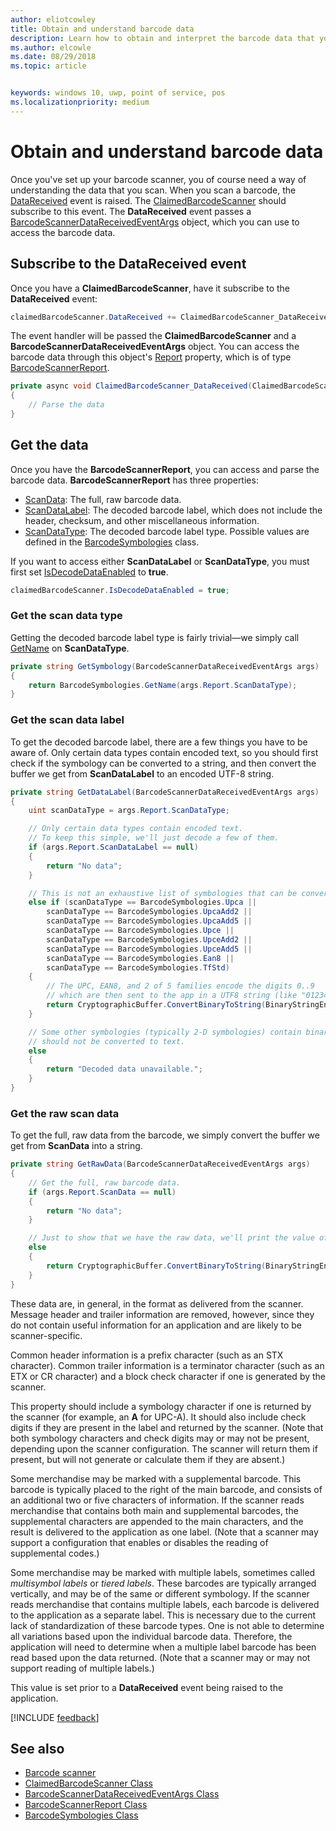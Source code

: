 ```yaml
---
author: eliotcowley
title: Obtain and understand barcode data
description: Learn how to obtain and interpret the barcode data that you scan.
ms.author: elcowle
ms.date: 08/29/2018
ms.topic: article


keywords: windows 10, uwp, point of service, pos
ms.localizationpriority: medium
---
```


# Obtain and understand barcode data

Once you've set up your barcode scanner, you of course need a way of understanding the data that you scan. When you scan a barcode, the [DataReceived](https://docs.microsoft.com/uwp/api/windows.devices.pointofservice.claimedbarcodescanner.datareceived) event is raised. The [ClaimedBarcodeScanner](https://docs.microsoft.com/uwp/api/windows.devices.pointofservice.claimedbarcodescanner) should subscribe to this event. The **DataReceived** event passes a [BarcodeScannerDataReceivedEventArgs](https://docs.microsoft.com/uwp/api/windows.devices.pointofservice.barcodescannerdatareceivedeventargs) object, which you can use to access the barcode data.

## Subscribe to the DataReceived event

Once you have a **ClaimedBarcodeScanner**, have it subscribe to the **DataReceived** event:

```cs
claimedBarcodeScanner.DataReceived += ClaimedBarcodeScanner_DataReceived;
```

The event handler will be passed the **ClaimedBarcodeScanner** and a **BarcodeScannerDataReceivedEventArgs** object. You can access the barcode data through this object's [Report](https://docs.microsoft.com/uwp/api/windows.devices.pointofservice.barcodescannerdatareceivedeventargs.report#Windows_Devices_PointOfService_BarcodeScannerDataReceivedEventArgs_Report) property, which is of type [BarcodeScannerReport](https://docs.microsoft.com/uwp/api/windows.devices.pointofservice.barcodescannerreport).

```cs
private async void ClaimedBarcodeScanner_DataReceived(ClaimedBarcodeScanner sender, BarcodeScannerDataReceivedEventArgs args)
{
    // Parse the data
}
```

## Get the data

Once you have the **BarcodeScannerReport**, you can access and parse the barcode data. **BarcodeScannerReport** has three properties:

* [ScanData](https://docs.microsoft.com/uwp/api/windows.devices.pointofservice.barcodescannerreport.scandata): The full, raw barcode data.
* [ScanDataLabel](https://docs.microsoft.com/uwp/api/windows.devices.pointofservice.barcodescannerreport.scandatalabel): The decoded barcode label, which does not include the header, checksum, and other miscellaneous information.
* [ScanDataType](https://docs.microsoft.com/uwp/api/windows.devices.pointofservice.barcodescannerreport.scandatatype): The decoded barcode label type. Possible values are defined in the [BarcodeSymbologies](https://docs.microsoft.com/uwp/api/windows.devices.pointofservice.barcodesymbologies) class.

If you want to access either **ScanDataLabel** or **ScanDataType**, you must first set [IsDecodeDataEnabled](https://docs.microsoft.com/uwp/api/windows.devices.pointofservice.claimedbarcodescanner.isdecodedataenabled#Windows_Devices_PointOfService_ClaimedBarcodeScanner_IsDecodeDataEnabled) to **true**.

```cs
claimedBarcodeScanner.IsDecodeDataEnabled = true;
```

### Get the scan data type

Getting the decoded barcode label type is fairly trivial&mdash;we simply call [GetName](https://docs.microsoft.com/uwp/api/windows.devices.pointofservice.barcodesymbologies.getname) on **ScanDataType**.

```cs
private string GetSymbology(BarcodeScannerDataReceivedEventArgs args)
{
    return BarcodeSymbologies.GetName(args.Report.ScanDataType);
}
```

### Get the scan data label

To get the decoded barcode label, there are a few things you have to be aware of. Only certain data types contain encoded text, so you should first check if the symbology can be converted to a string, and then convert the buffer we get from **ScanDataLabel** to an encoded UTF-8 string.

```cs
private string GetDataLabel(BarcodeScannerDataReceivedEventArgs args)
{
    uint scanDataType = args.Report.ScanDataType;

    // Only certain data types contain encoded text.
    // To keep this simple, we'll just decode a few of them.
    if (args.Report.ScanDataLabel == null)
    {
        return "No data";
    }

    // This is not an exhaustive list of symbologies that can be converted to a string.
    else if (scanDataType == BarcodeSymbologies.Upca ||
        scanDataType == BarcodeSymbologies.UpcaAdd2 ||
        scanDataType == BarcodeSymbologies.UpcaAdd5 ||
        scanDataType == BarcodeSymbologies.Upce ||
        scanDataType == BarcodeSymbologies.UpceAdd2 ||
        scanDataType == BarcodeSymbologies.UpceAdd5 ||
        scanDataType == BarcodeSymbologies.Ean8 ||
        scanDataType == BarcodeSymbologies.TfStd)
    {
        // The UPC, EAN8, and 2 of 5 families encode the digits 0..9
        // which are then sent to the app in a UTF8 string (like "01234").
        return CryptographicBuffer.ConvertBinaryToString(BinaryStringEncoding.Utf8, args.Report.ScanDataLabel);
    }

    // Some other symbologies (typically 2-D symbologies) contain binary data that
    // should not be converted to text.
    else
    {
        return "Decoded data unavailable.";
    }
}
```

### Get the raw scan data

To get the full, raw data from the barcode, we simply convert the buffer we get from **ScanData** into a string.

```cs
private string GetRawData(BarcodeScannerDataReceivedEventArgs args)
{
    // Get the full, raw barcode data.
    if (args.Report.ScanData == null)
    {
        return "No data";
    }

    // Just to show that we have the raw data, we'll print the value of the bytes.
    else
    {
        return CryptographicBuffer.ConvertBinaryToString(BinaryStringEncoding.Utf8, args.Report.ScanData);
    }
}
```

These data are, in general, in the format as delivered from the scanner. Message header and trailer information are removed, however, since they do not contain useful information for an application and are likely to be scanner-specific.

Common header information is a prefix character (such as an STX character). Common trailer information is a terminator character (such as an ETX or CR character) and a block check character if one is generated by the scanner.

This property should include a symbology character if one is returned by the scanner (for example, an **A** for UPC-A). It should also include check digits if they are present in the label and returned by the scanner. (Note that both symbology characters and check digits may or may not be present, depending upon the scanner configuration. The scanner will return them if present, but will not generate or calculate them if they are absent.)

Some merchandise may be marked with a supplemental barcode. This barcode is typically placed to the right of the main barcode, and consists of an additional two or five characters of information. If the scanner reads merchandise that contains both main and supplemental barcodes, the supplemental characters are appended to the main characters, and the result is delivered to the application as one label. (Note that a scanner may support a configuration that enables or disables the reading of supplemental codes.)

Some merchandise may be marked with multiple labels, sometimes called *multisymbol labels* or *tiered labels*. These barcodes are typically arranged vertically, and may be of the same or different symbology. If the scanner reads merchandise that contains multiple labels, each barcode is delivered to the application as a separate label. This is necessary due to the current lack of standardization of these barcode types. One is not able to determine all variations based upon the individual barcode data. Therefore, the application will need to determine when a multiple label barcode has been read based upon the data returned. (Note that a scanner may or may not support reading of multiple labels.)

This value is set prior to a **DataReceived** event being raised to the application.

[!INCLUDE [feedback](./includes/pos-feedback.md)]

## See also
* [Barcode scanner](pos-barcodescanner.md)
* [ClaimedBarcodeScanner Class](https://docs.microsoft.com/uwp/api/windows.devices.pointofservice.barcodesymbologies.getname)
* [BarcodeScannerDataReceivedEventArgs Class](https://docs.microsoft.com/uwp/api/windows.devices.pointofservice.barcodescannerdatareceivedeventargs)
* [BarcodeScannerReport Class](https://docs.microsoft.com/uwp/api/windows.devices.pointofservice.barcodescannerreport)
* [BarcodeSymbologies Class](https://docs.microsoft.com/uwp/api/windows.devices.pointofservice.barcodesymbologies)